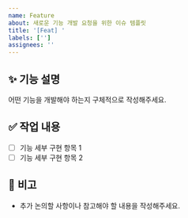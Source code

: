 ```yaml
---
name: Feature
about: 새로운 기능 개발 요청을 위한 이슈 템플릿
title: '[Feat] '
labels: ['']
assignees: ''
---
```


## ✨ 기능 설명

어떤 기능을 개발해야 하는지 구체적으로 작성해주세요.

## ✅ 작업 내용

- [ ] 기능 세부 구현 항목 1
- [ ] 기능 세부 구현 항목 2

## 📌 비고

- 추가 논의할 사항이나 참고해야 할 내용을 작성해주세요.